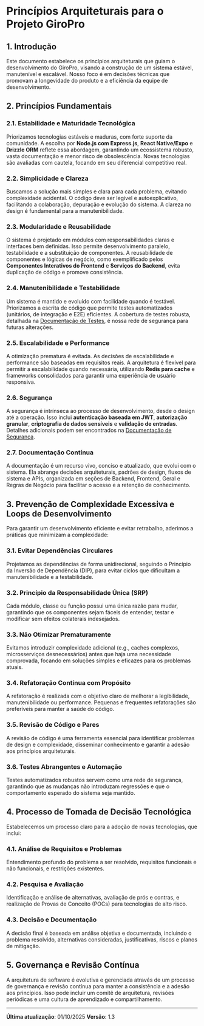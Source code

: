 # Princípios Arquiteturais para o Projeto GiroPro

## 1. Introdução

Este documento estabelece os princípios arquiteturais que guiam o desenvolvimento do GiroPro, visando a construção de um sistema estável, manutenível e escalável. Nosso foco é em decisões técnicas que promovam a longevidade do produto e a eficiência da equipe de desenvolvimento.

## 2. Princípios Fundamentais

### 2.1. Estabilidade e Maturidade Tecnológica

Priorizamos tecnologias estáveis e maduras, com forte suporte da comunidade. A escolha por **Node.js com Express.js**, **React Native/Expo** e **Drizzle ORM** reflete essa abordagem, garantindo um ecossistema robusto, vasta documentação e menor risco de obsolescência. Novas tecnologias são avaliadas com cautela, focando em seu diferencial competitivo real.

### 2.2. Simplicidade e Clareza

Buscamos a solução mais simples e clara para cada problema, evitando complexidade acidental. O código deve ser legível e autoexplicativo, facilitando a colaboração, depuração e evolução do sistema. A clareza no design é fundamental para a manutenibilidade.

### 2.3. Modularidade e Reusabilidade

O sistema é projetado em módulos com responsabilidades claras e interfaces bem definidas. Isso permite desenvolvimento paralelo, testabilidade e a substituição de componentes. A reusabilidade de componentes e lógicas de negócio, como exemplificado pelos **Componentes Interativos do Frontend** e **Serviços do Backend**, evita duplicação de código e promove consistência.

### 2.4. Manutenibilidade e Testabilidade

Um sistema é mantido e evoluído com facilidade quando é testável. Priorizamos a escrita de código que permite testes automatizados (unitários, de integração e E2E) eficientes. A cobertura de testes robusta, detalhada na [Documentação de Testes](./02_documentacao_testes.md), é nossa rede de segurança para futuras alterações.

### 2.5. Escalabilidade e Performance

A otimização prematura é evitada. As decisões de escalabilidade e performance são baseadas em requisitos reais. A arquitetura é flexível para permitir a escalabilidade quando necessária, utilizando **Redis para cache** e frameworks consolidados para garantir uma experiência de usuário responsiva.

### 2.6. Segurança

A segurança é intrínseca ao processo de desenvolvimento, desde o design até a operação. Isso inclui **autenticação baseada em JWT**, **autorização granular**, **criptografia de dados sensíveis** e **validação de entradas**. Detalhes adicionais podem ser encontrados na [Documentação de Segurança](./04_documentacao_seguranca.md).

### 2.7. Documentação Contínua

A documentação é um recurso vivo, conciso e atualizado, que evolui com o sistema. Ela abrange decisões arquiteturais, padrões de design, fluxos de sistema e APIs, organizada em seções de Backend, Frontend, Geral e Regras de Negócio para facilitar o acesso e a retenção de conhecimento.

## 3. Prevenção de Complexidade Excessiva e Loops de Desenvolvimento

Para garantir um desenvolvimento eficiente e evitar retrabalho, aderimos a práticas que minimizam a complexidade:

### 3.1. Evitar Dependências Circulares

Projetamos as dependências de forma unidirecional, seguindo o Princípio da Inversão de Dependência (DIP), para evitar ciclos que dificultam a manutenibilidade e a testabilidade.

### 3.2. Princípio da Responsabilidade Única (SRP)

Cada módulo, classe ou função possui uma única razão para mudar, garantindo que os componentes sejam fáceis de entender, testar e modificar sem efeitos colaterais indesejados.

### 3.3. Não Otimizar Prematuramente

Evitamos introduzir complexidade adicional (e.g., caches complexos, microsserviços desnecessários) antes que haja uma necessidade comprovada, focando em soluções simples e eficazes para os problemas atuais.

### 3.4. Refatoração Contínua com Propósito

A refatoração é realizada com o objetivo claro de melhorar a legibilidade, manutenibilidade ou performance. Pequenas e frequentes refatorações são preferíveis para manter a saúde do código.

### 3.5. Revisão de Código e Pares

A revisão de código é uma ferramenta essencial para identificar problemas de design e complexidade, disseminar conhecimento e garantir a adesão aos princípios arquiteturais.

### 3.6. Testes Abrangentes e Automação

Testes automatizados robustos servem como uma rede de segurança, garantindo que as mudanças não introduzam regressões e que o comportamento esperado do sistema seja mantido.

## 4. Processo de Tomada de Decisão Tecnológica

Estabelecemos um processo claro para a adoção de novas tecnologias, que inclui:

### 4.1. Análise de Requisitos e Problemas

Entendimento profundo do problema a ser resolvido, requisitos funcionais e não funcionais, e restrições existentes.

### 4.2. Pesquisa e Avaliação

Identificação e análise de alternativas, avaliação de prós e contras, e realização de Provas de Conceito (POCs) para tecnologias de alto risco.

### 4.3. Decisão e Documentação

A decisão final é baseada em análise objetiva e documentada, incluindo o problema resolvido, alternativas consideradas, justificativas, riscos e planos de mitigação.

## 5. Governança e Revisão Contínua

A arquitetura de software é evolutiva e gerenciada através de um processo de governança e revisão contínua para manter a consistência e a adesão aos princípios. Isso pode incluir um comitê de arquitetura, revisões periódicas e uma cultura de aprendizado e compartilhamento.

---

**Última atualização**: 01/10/2025
**Versão**: 1.3

